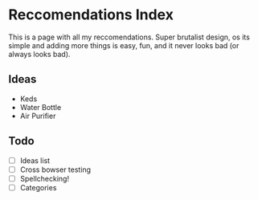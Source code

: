 # Reccomendations Index

This is a page with all my reccomendations. Super brutalist design, os its simple and adding more things is easy, fun, and it never looks bad (or always looks bad).

## Ideas
 - Keds
 - Water Bottle
 - Air Purifier

## Todo
- [ ] Ideas list
- [ ] Cross bowser testing
- [ ] Spellchecking!
- [ ] Categories